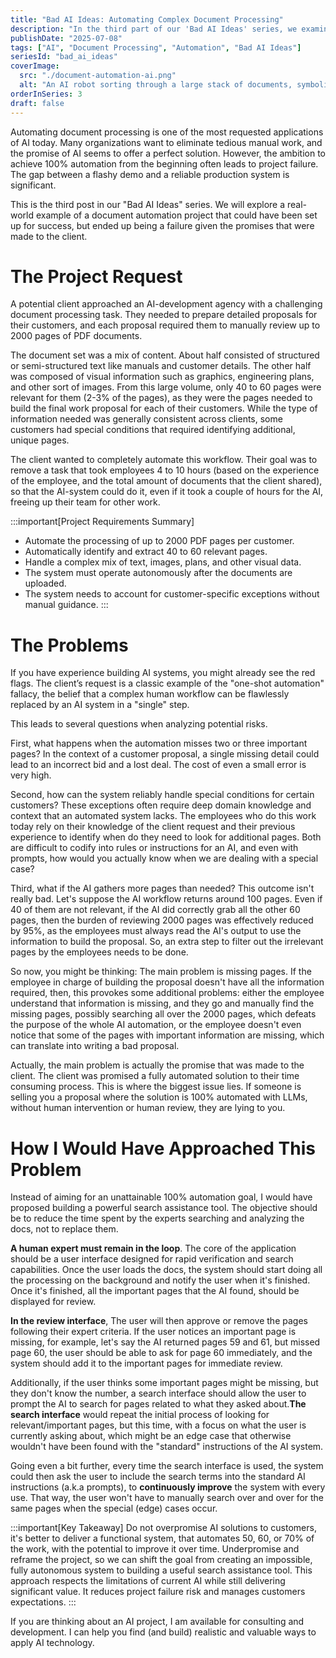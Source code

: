 ```yaml
---
title: "Bad AI Ideas: Automating Complex Document Processing"
description: "In the third part of our 'Bad AI Ideas' series, we examine a request to fully automate a 2000-page document workflow. This case highlights why aiming for 100% automation from the start is a common failure pattern and why human-in-the-loop systems are a more realistic approach."
publishDate: "2025-07-08"
tags: ["AI", "Document Processing", "Automation", "Bad AI Ideas"]
seriesId: "bad_ai_ideas"
coverImage:
  src: "./document-automation-ai.png"
  alt: "An AI robot sorting through a large stack of documents, symbolizing document processing automation."
orderInSeries: 3
draft: false
---
```


Automating document processing is one of the most requested applications of AI today. Many organizations want to eliminate tedious manual work, and the promise of AI seems to offer a perfect solution. However, the ambition to achieve 100% automation from the beginning often leads to project failure. The gap between a flashy demo and a reliable production system is significant.

This is the third post in our "Bad AI Ideas" series. We will explore a real-world example of a document automation project that could have been set up for success, but ended up being a failure given the promises that were made to the client.

# The Project Request

A potential client approached an AI-development agency with a challenging document processing task. They needed to prepare detailed proposals for their customers, and each proposal required them to manually review up to 2000 pages of PDF documents.

The document set was a mix of content. About half consisted of structured or semi-structured text like manuals and customer details. The other half was composed of visual information such as graphics, engineering plans, and other sort of images. From this large volume, only 40 to 60 pages were relevant for them (2-3% of the pages), as they were the pages needed to build the final work proposal for each of their customers. While the type of information needed was generally consistent across clients, some customers had special conditions that required identifying additional, unique pages.

The client wanted to completely automate this workflow. Their goal was to remove a task that took employees 4 to 10 hours (based on the experience of the employee, and the total amount of documents that the client shared), so that the AI-system could do it, even if it took a couple of hours for the AI, freeing up their team for other work.

:::important[Project Requirements Summary]
- Automate the processing of up to 2000 PDF pages per customer.
- Automatically identify and extract 40 to 60 relevant pages.
- Handle a complex mix of text, images, plans, and other visual data.
- The system must operate autonomously after the documents are uploaded.
- The system needs to account for customer-specific exceptions without manual guidance.
:::

# The Problems

If you have experience building AI systems, you might already see the red flags. The client’s request is a classic example of the "one-shot automation" fallacy, the belief that a complex human workflow can be flawlessly replaced by an AI system in a "single" step.

This leads to several questions when analyzing potential risks.

First, what happens when the automation misses two or three important pages? In the context of a customer proposal, a single missing detail could lead to an incorrect bid and a lost deal. The cost of even a small error is very high.

Second, how can the system reliably handle special conditions for certain customers? These exceptions often require deep domain knowledge and context that an automated system lacks. The employees who do this work today rely on their knowledge of the client request and their previous experience to identify when do they need to look for additional pages. Both are difficult to codify into rules or instructions for an AI, and even with prompts, how would you actually know when we are dealing with a special case?

Third, what if the AI gathers more pages than needed? This outcome isn't really bad. Let's suppose the AI workflow returns around 100 pages. Even if 40 of them are not relevant, if the AI did correctly grab all the other 60 pages, then the burden of reviewing 2000 pages was effectively reduced by 95%, as the employees must always read the AI's output to use the information to build the proposal. So, an extra step to filter out the irrelevant pages by the employees needs to be done.


So now, you might be thinking: The main problem is missing pages. If the employee in charge of building the proposal doesn't have all the information required, then, this provokes some additional problems: either the employee understand that information is missing, and they go and manually find the missing pages, possibly searching all over the 2000 pages, which defeats the purpose of the whole AI automation, or the employee doesn't even notice that some of the pages with important information are missing, which can translate into writing a bad proposal.

Actually, the main problem is actually the promise that was made to the client. The client was promised a fully automated solution to their time consuming process. This is where the biggest issue lies. If someone is selling you a proposal where the solution is 100% automated with LLMs, without human intervention or human review, they are lying to you.

# How I Would Have Approached This Problem

Instead of aiming for an unattainable 100% automation goal, I would have proposed building a powerful search assistance tool. The objective should be to reduce the time spent by the experts searching and analyzing the docs, not to replace them. 

 **A human expert must remain in the loop**. The core of the application should be a user interface designed for rapid verification and search capabilities. Once the user loads the docs, the system should start doing all the processing on the background and notify the user when it's finished. Once it's finished, all the important pages that the AI found, should be displayed for review. 
 
 **In the review interface**, The user will then approve or remove the pages following their expert criteria. If the user notices an important page is missing, for example, let's say the AI returned pages 59 and 61, but missed page 60, the user should be able to ask for page 60 immediately, and the system should add it to the important pages for immediate review.

 Additionally, if the user thinks some important pages might be missing, but they don't know the number, a search interface should allow the user to prompt the AI to search for pages related to what they asked about.**The search interface** would repeat the initial process of looking for relevant/important pages, but this time, with a focus on what the user is currently asking about, which might be an edge case that otherwise wouldn't have been found with the "standard" instructions of the AI system.

 Going even a bit further, every time the search interface is used, the system could then ask the user to include the search terms into the standard AI instructions (a.k.a prompts), to **continuously improve** the system with every use. That way, the user won't have to manually search over and over for the same pages when the special (edge) cases occur.



:::important[Key Takeaway]
Do not overpromise AI solutions to customers, it's better to deliver a functional system, that automates 50, 60, or 70% of the work, with the potential to improve it over time. Underpromise and reframe the project, so we can shift the goal from creating an impossible, fully autonomous system to building a useful search assistance tool. This approach respects the limitations of current AI while still delivering significant value. It reduces project failure risk and manages customers expectations. 
:::

If you are thinking about an AI project, I am available for consulting and development. I can help you find (and build) realistic and valuable ways to apply AI technology. 